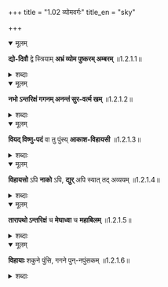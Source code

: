 +++
title = "1.02 व्योमवर्गः"
title_en = "sky"

+++

<details open><summary>मूलम्</summary>

**द्यो-दिवौ** द्वे स्त्रियाम् **अभ्रं व्योम पुष्करम् अम्बरम्** ॥1.2.1.1॥
</details>
<details><summary>शब्दाः</summary>

आकाशः. sky (6) - द्यो (स्त्री), दिव् (स्त्री), अभ्र (नपुं), व्योमन् (नपुं), पुष्कर (नपुं), अम्बर (नपुं) ॥1.2.1.1॥
</details>

<details open><summary>मूलम्</summary>

**नभो ऽन्तरिक्षं गगनम् अनन्तं सुर-वर्त्म खम्** ॥1.2.1.2॥
</details>
<details><summary>शब्दाः</summary>

आकाशः. sky (6) - नभस् (पुं), अन्तरिक्ष (नपुं), गगन (नपुं), अनन्त (नपुं), सुरवर्त्मन् (नपुं), ख (नपुं) ॥1.2.1.2॥
</details>

<details open><summary>मूलम्</summary>

**वियद् विष्णु-पदं** वा तु पुंस्य् **आकाश-विहायसी** ॥1.2.1.3॥
</details>
<details><summary>शब्दाः</summary>

आकाशः. sky (4) - वियत् (नपुं), विष्णुपद (नपुं), आकाश (पुं-नपुं), विहायस् (पुं-नपुं) ॥1.2.1.3॥
</details>

<details open><summary>मूलम्</summary>

**विहायसो** ऽपि **नाको** ऽपि, **द्युर्** अपि स्यात् तद् अव्ययम् ॥1.2.1.4॥
</details>
<details><summary>शब्दाः</summary>

आकाशः. sky (4) - विहायस् (पुं), नाक (पुं), द्यु (अव्य), अव्यय (वि) ॥1.2.1.4॥
</details>

<details open><summary>मूलम्</summary>

**तारापथो ऽन्तरिक्षं** च **मेघाध्वा** च **महाबिलम्** ॥1.2.1.5॥
</details>
<details><summary>शब्दाः</summary>

आकाशः. sky (4) - तारापथ (पुं), अन्तरिक्ष (नपुं), मेघाध्वन् (पुं), महाबिल (नपुं) ॥1.2.1.5॥
</details>

<details open><summary>मूलम्</summary>

**विहायाः** शकुने पुंसि, गगने पुन्-नपुंसकम् ॥1.2.1.6॥
</details>
<details><summary>शब्दाः</summary>

आकाशः. sky - विहायस्  (पुं-नपुं)  
शकुनः bird - विहायस् (पुं)  ॥1.2.1.6॥
</details>
